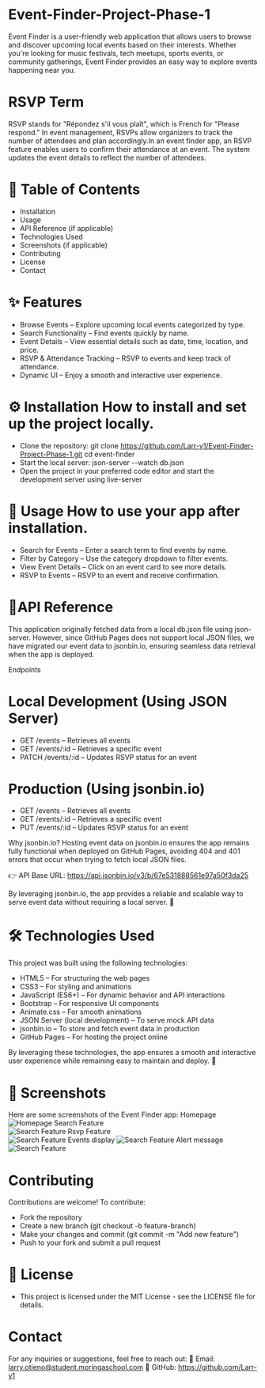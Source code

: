 # Event-Finder-Project-Phase-1
Event Finder is a user-friendly web application that allows users to browse and discover upcoming local events based on their interests. Whether you're looking for music festivals, tech meetups, sports events, or community gatherings, Event Finder provides an easy way to explore events happening near you.

# RSVP Term
RSVP stands for "Répondez s'il vous plaît", which is French for "Please respond." In event management, RSVPs allow organizers to track the number of attendees and plan accordingly.In an event finder app, an RSVP feature enables users to confirm their attendance at an event. The system updates the event details to reflect the number of attendees.

# 📝 Table of Contents
- Installation
- Usage
- API Reference (if applicable)
- Technologies Used
- Screenshots (if applicable)
- Contributing
- License
- Contact

# ✨ Features
 - Browse Events – Explore upcoming local events categorized by type.
 - Search Functionality – Find events quickly by name.
 - Event Details – View essential details such as date, time, location, and price.
 - RSVP & Attendance Tracking – RSVP to events and keep track of attendance.
 - Dynamic UI – Enjoy a smooth and interactive user experience.

# ⚙️ Installation How to install and set up the project locally.
- Clone the repository: git clone https://github.com/Larr-y1/Event-Finder-Project-Phase-1.git
                        cd event-finder
- Start the local server: json-server --watch db.json
- Open the project in your preferred code editor and start the development server using live-server 

# 🚀 Usage How to use your app after installation.
- Search for Events – Enter a search term to find events by name.
- Filter by Category – Use the category dropdown to filter events.
- View Event Details – Click on an event card to see more details.
- RSVP to Events – RSVP to an event and receive confirmation.

# 🔌API Reference 
This application originally fetched data from a local db.json file using json-server. However, since GitHub Pages does not support local JSON files, we have migrated our event data to jsonbin.io, ensuring seamless data retrieval when the app is deployed.

Endpoints
# Local Development (Using JSON Server)
- GET /events – Retrieves all events
- GET /events/:id – Retrieves a specific event
- PATCH /events/:id – Updates RSVP status for an event

 # Production (Using jsonbin.io)
- GET /events – Retrieves all events
- GET /events/:id – Retrieves a specific event
- PUT /events/:id – Updates RSVP status for an event

Why jsonbin.io?
Hosting event data on jsonbin.io ensures the app remains fully functional when deployed on GitHub Pages, avoiding 404 and 401 errors that occur when trying to fetch local JSON files.

👉 API Base URL: https://api.jsonbin.io/v3/b/67e531888561e97a50f3da25

By leveraging jsonbin.io, the app provides a reliable and scalable way to serve event data without requiring a local server. 🚀

# 🛠 Technologies Used
This project was built using the following technologies:
  - HTML5 – For structuring the web pages
  - CSS3 – For styling and animations
  - JavaScript (ES6+) – For dynamic behavior and API interactions
  - Bootstrap – For responsive UI components
  - Animate.css – For smooth animations
  - JSON Server (local development) – To serve mock API data
  - jsonbin.io – To store and fetch event data in production
  - GitHub Pages – For hosting the project online

By leveraging these technologies, the app ensures a smooth and interactive user experience while remaining easy to maintain and deploy. 🚀

# 📸 Screenshots 
Here are some screenshots of the Event Finder app:
Homepage  
![Homepage](screenshots/home.png)
 Search Feature  
![Search Feature](screenshots/category.png)
Rsvp Feature  
![Search Feature](screenshots/modal.png)
Events display
![Search Feature](screenshots/events.png)
Alert message
![Search Feature](screenshots/alert.png)

# Contributing
Contributions are welcome! To contribute:

- Fork the repository
- Create a new branch (git checkout -b feature-branch)
- Make your changes and commit (git commit -m "Add new feature")
- Push to your fork and submit a pull request

# 📜 License 
- This project is licensed under the MIT License - see the LICENSE file for details.

# Contact
For any inquiries or suggestions, feel free to reach out:
📧 Email: larry.otieno@student.moringaschool.com
🐙 GitHub: https://github.com/Larr-y1

